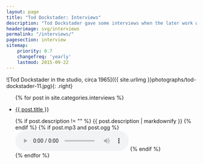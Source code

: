 ```yaml
---
layout: page
title: "Tod Dockstader: Interviews"
description: "Tod Dockstader gave some interviews when the later work was released on CD by ReR Megacorp. There is also an archival radio interview from 1963."
headerimage: svg/interviews
permalink: "/interviews/"
pagesection: interview
sitemap:
    priority: 0.7
    changefreq: 'yearly'
    lastmod: 2015-09-22
---
```


![Tod Dockstader in the studio, circa 1965]({{ site.urlimg }}photographs/tod-dockstader-11.jpg){: .right}


<ul>
    {% for post in site.categories.interviews %}
    <li><p><a href="{{ site.url }}{{ post.url }}">{{ post.title }}</a></p>
    {% if post.description != "" %}
      {{ post.description | markdownify }}
    {% endif %}
    {% if post.mp3 and post.ogg %}
      <audio controls>
        <source src="{{ post.mp3 }}" type="audio/mpeg">
        <source src="{{ post.ogg }}" type="audio/ogg">
        <p>Download in <a href="{{ post.mp3 }}">MP3</a> or <a href="{{ post.ogg }}">OGG</a> format</p>
      </audio>
    {% endif %}
    </li>
    {% endfor %}
</ul>